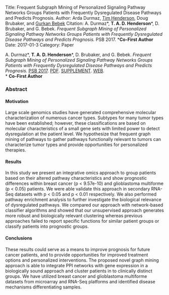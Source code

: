 Title: Frequent Subgraph Mining of Personalized Signaling Pathway Networks Groups Patients with Frequently Dysregulated Disease Pathways and Predicts Prognosis.
Author: Arda Durmaz, <a href="http://hackthology.com">Tim Henderson</a>, Doug Brubaker, and <a href="http://gurkan.case.edu">Gurkan Bebek</a>
Citation: A. Durmaz*, <strong>T. A. D. Henderson</strong>*, D.  Brubaker, and G. Bebek. <i>Frequent Subgraph Mining of Personalized Signaling Pathway Networks Groups Patients with Frequently Dysregulated Disease Pathways and Predicts Prognosis.</i> PSB 2017. *<strong>Co-First Author</strong>
Date: 2017-01-3
Category: Paper

A. Durmaz\*, **T. A. D. Henderson**\*, D.  Brubaker, and G. Bebek. *Frequent
Subgraph Mining of Personalized Signaling Pathway Networks Groups Patients with
Frequently Dysregulated Disease Pathways and Predicts Prognosis.*
[PSB 2017](http://psb.stanford.edu/).
[PDF]({filename}/pdfs/psb-2017.pdf).
[SUPPLEMENT]({filename}/pdfs/psb-2017-supplemental.pdf).
[WEB]({filename}/papers/2017-psb.md). <br/>
\* **Co-First Author**


### Abstract

#### Motivation

Large scale genomics studies have generated comprehensive molecular
characterization of numerous cancer types. Subtypes for many tumor types have
been established; however, these classifications are based on molecular
characteristics of a small gene sets with limited power to detect dysregulation
at the patient level.  We hypothesize that frequent graph mining of pathways to
gather pathways functionally relevant to tumors can characterize tumor types and
provide opportunities for personalized therapies.

#### Results

In this study we present an integrative omics approach to group patients based
on their altered pathway characteristics and show prognostic differences within
breast cancer (p < 9.57e-10) and glioblastoma multiforme (p < 0.05) patients. We
were able validate this approach in secondary RNA-Seq datasets with p < 0.05 and
p < 0.01 respectively. We also performed pathway enrichment analysis to further
investigate the biological relevance of dysregulated pathways. We compared our
approach with network-based classifier algorithms and showed that our
unsupervised approach generates more robust and biologically relevant clustering
whereas previous approaches failed to report specific functions for similar
patient groups or classify patients into prognostic groups.

#### Conclusions

These results could serve as a means to improve
prognosis for future cancer patients, and to provide opportunities for
improved treatment options and personalized interventions.  The proposed novel 
graph mining approach is able to integrate PPI networks 
with gene expression in a biologically sound approach and cluster patients in to
clinically distinct groups. We have utilized breast cancer and glioblastoma
multiforme datasets from microarray and RNA-Seq platforms and identified
disease mechanisms differentiating samples.
